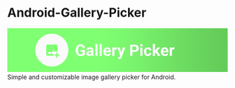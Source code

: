 # Android-Gallery-Picker
![Logo](https://github.com/PlayStudio-Apps/Android-Gallery-Picker/blob/master/gallerypickerheader.png)
Simple and customizable image gallery picker for Android.
